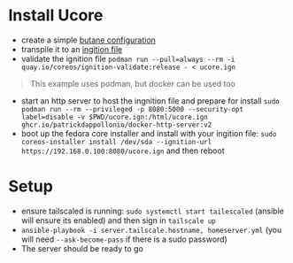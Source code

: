 # Install Ucore
- create a simple [butane configuration](https://github.com/ublue-os/ucore/blob/main/examples/ucore-autorebase.butane)
- transpile it to an [ingition file](https://coreos.github.io/butane/getting-started/#container-image)
- validate the ignition file `podman run --pull=always --rm -i quay.io/coreos/ignition-validate:release - < ucore.ign`
> This example uses podman, but docker can be used too
- start an http server to host the ingnition file and prepare for install `sudo podman run --rm --privileged -p 8080:5000 --security-opt label=disable -v $PWD/ucore.ign:/html/ucore.ign  ghcr.io/patrickdappollonio/docker-http-server:v2`
- boot up the fedora core installer and install with your ingition file: `sudo coreos-installer install /dev/sda --ignition-url https://192.168.0.100:8080/ucore.ign` and then reboot

# Setup
- ensure tailscaled is running: `sudo systemctl start tailescaled` (ansible will ensure its enabled) and then sign in `tailscale up` 
- `ansible-playbook -i server.tailscale.hostname, homeserver.yml` (you will need `--ask-become-pass` if there is a sudo password)
- The server should be ready to go 
